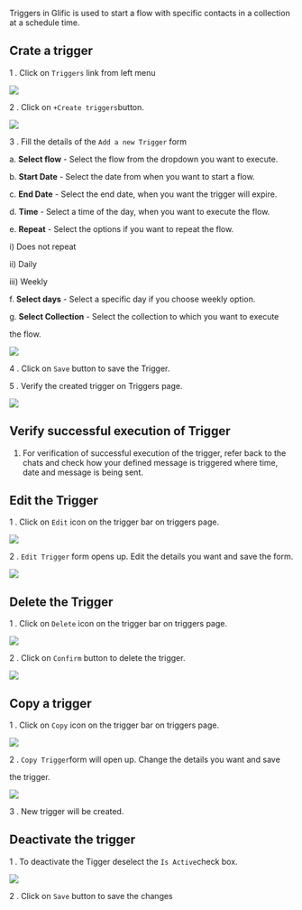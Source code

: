 Triggers in Glific is used to start a flow with specific contacts in a collection at a schedule time.

## Crate a trigger

1 . Click on `Triggers` link from left menu

![](https://static.slab.com/prod/uploads/8k89m6if/posts/images/6WM_BxIb3k7rTZL0tfnHPTTz.png)

2 . Click on `+Create triggers`button.

![](https://static.slab.com/prod/uploads/8k89m6if/posts/images/fci53op_yTfBMd5cpDO096q3.png)

3 . Fill the details of the `Add a new Trigger` form

a. **Select flow** - Select the flow from the dropdown you want to execute.

b. **Start Date** - Select the date from when you want to start a flow.

c. **End Date** - Select the end date, when you want the trigger will expire.

d. **Time** - Select a time of the day, when you want to execute the flow.

e. **Repeat** - Select the options if you want to repeat the flow.

i) Does not repeat

ii) Daily

iii) Weekly

f. **Select days** - Select a specific day if you choose weekly option.

g. **Select Collection** - Select the collection to which you want to execute

the flow.

![](https://static.slab.com/prod/uploads/8k89m6if/posts/images/VvaVC1tWwHjsHUnF01aoyrm4.png)

4 .  Click on `Save` button to save the Trigger.

5 . Verify the created trigger on Triggers page.

![](https://static.slab.com/prod/uploads/8k89m6if/posts/images/I_H4FwBcEf6XdMSLWXiBfeaW.png)

## Verify successful  execution of Trigger

1. For verification of successful execution of the trigger, refer back to the chats and check how your defined message is triggered where time, date and message is being sent.

## Edit the Trigger

1 . Click on `Edit` icon on the trigger bar on triggers page.

![](https://static.slab.com/prod/uploads/8k89m6if/posts/images/ZAFJNWLyZfo5WglzbzTofz7S.png)



2 . `Edit Trigger` form opens up. Edit the details you want and save the form.

![](https://static.slab.com/prod/uploads/8k89m6if/posts/images/wnCxWJVu5Mqn0RKW69a4IJMR.png)



## Delete the Trigger

1 . Click on `Delete` icon on the trigger bar on triggers page.

![](https://static.slab.com/prod/uploads/8k89m6if/posts/images/xVGk5JP_KRGQ-wu_1hRZljH6.png)



2 . Click on `Confirm` button to delete the trigger.

![](https://static.slab.com/prod/uploads/8k89m6if/posts/images/q6Q5off7wFZSnPltE7EbghyS.png)



## Copy a trigger

1 . Click on `Copy` icon on the trigger bar on triggers page.

![](https://static.slab.com/prod/uploads/8k89m6if/posts/images/iRRb0uOGW88KavMDtPLSdzou.png)



2 . `Copy Trigger`form will open up. Change the details you want and save

the trigger.

![](https://static.slab.com/prod/uploads/8k89m6if/posts/images/YZSBAjhQj9Q203vr2Kpcsy_D.png)



3 . New trigger will be created.

## Deactivate the trigger

1 . To deactivate the Tigger deselect the `Is Active`check box.

![](https://static.slab.com/prod/uploads/8k89m6if/posts/images/aBd8w0RvCIwlWypehzje9dm1.png)

2 . Click on `Save` button to save the changes
